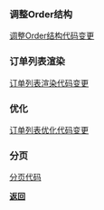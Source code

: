 ### 调整Order结构

<a href="https://github.com/AhogeK/mimall-web/commit/bc1586f711c9c5ed34df3ec923a1f3f6e5bd8fa4" target="_blank">调整Order结构代码变更</a>

### 订单列表渲染

<a href="https://github.com/AhogeK/mimall-web/commit/5780753ca16c0bc24bf75e056eb2f487b6932275" target="_blank">订单列表渲染代码变更</a>

### 优化

<a href="https://github.com/AhogeK/mimall-web/commit/5a48467170ec21b8994208d07f23eb10f836cd9a" target="_blank">订单列表优化代码变更</a>

### 分页

<a href="https://github.com/AhogeK/mimall-web/commit/5764b37298780df8b07e5562d8d1125c936f36f4" target="_blank">分页代码</a>

**[返回](https://github.com/AhogeK/mimall-web)**